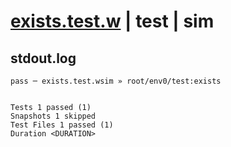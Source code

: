 # [exists.test.w](../../../../../../examples/tests/sdk_tests/bucket/exists.test.w) | test | sim

## stdout.log
```log
pass ─ exists.test.wsim » root/env0/test:exists
 
 
Tests 1 passed (1)
Snapshots 1 skipped
Test Files 1 passed (1)
Duration <DURATION>
```

